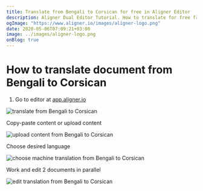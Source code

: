 ```yaml
---
title: Translate from Bengali to Corsican for free in Aligner Editor
description: Aligner Dual Editor Tutorial. How to translate for free from Bengali to Corsican. Aligner is multilingual document management platform. 
ogImage: "https://www.aligner.io/images/aligner-logo.png"
date: 2020-05-06T07:09:21+03:00
image: ../images/aligner-logo.png
onBlog: true
---
```


# How to translate document from Bengali to Corsican

1. Go to editor at [app.aligner.io](https://app.aligner.io "Aligner App web page")

![translate from Bengali to Corsican](../aligner-blank-editor.png "translate from Bengali to Corsican")

Copy-paste content or upload content

![upload content from Bengali to Corsican](../aligner-uploaded-document.png "upload content from Bengali to Corsican")

Choose desired language

![choose machine translation from Bengali to Corsican](../aligner-language-dropdown.png "choose machine translation from Bengali to Corsican")

Work and edit 2 documents in parallel

![edit translation from Bengali to Corsican](../aligner-double-sitded-editor.png "edit translation from Bengali to Corsican")

